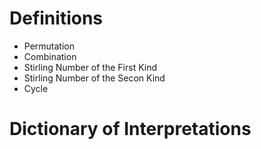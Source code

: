 # Definitions

- Permutation
- Combination
- Stirling Number of the First Kind
- Stirling Number of the Secon Kind
- Cycle

# Dictionary of Interpretations